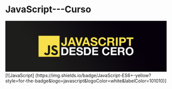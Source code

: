 # JavaScript---Curso
<img src="https://github.com/Mauri-Cerda/JavaScript---Curso/blob/main/Imagen/header.jpg">
[![JavaScript] (https://img.shields.io/badge/JavaScript-ES6+-yellow?style=for-the-badge&logo=javascript&logoColor=white&labelColor=101010)]
